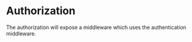 # Authorization
The authorization will expose a middleware which uses the authentication middleware.
